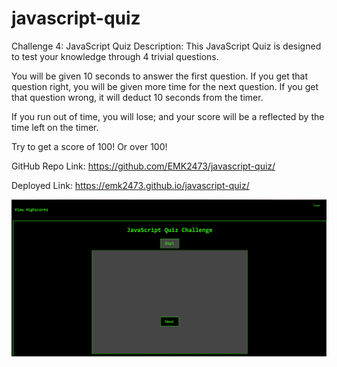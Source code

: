 # javascript-quiz
Challenge 4: JavaScript Quiz
Description: This JavaScript Quiz is designed to test your knowledge through 4 trivial questions.

You will be given 10 seconds to answer the first question. If you get that question right, you will be given more time for the next question. If you get that question wrong, it will deduct 10 seconds from the timer. 

If you run out of time, you will lose; and your score will be a reflected by the time left on the timer.

Try to get a score of 100! Or over 100!


GitHub Repo Link: https://github.com/EMK2473/javascript-quiz/

Deployed Link: https://emk2473.github.io/javascript-quiz/


![JavaScript Screenshot](./assets/JS%20Quiz%20Screenshot%20.jpg)